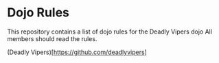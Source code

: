 Dojo Rules
==========

This repository contains a list of dojo rules for the Deadly Vipers dojo
All members should read the rules.

(Deadly Vipers)[https://github.com/deadlyvipers]
